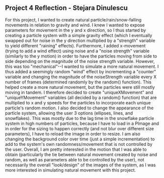 ## Project 4 Reflection - Stejara Dinulescu

For this project, I wanted to create natural particle/rain/snow-falling movements in relation to gravity and wind. I knew I wanted to expose parameters for movement in the y and x direction, so I thus started by creating a particle system with a simple gravity effect (which I eventually swapped out for noise in the y direction multiplied by a "strength" variable to yield different "raining" effects). Furthermore, I added x-movement (trying to add a wind effect) using noise and a "noise strength" variable (similarly to the y motion) in order to have the particles moving from side to side depending on the magnitude of the noise strength variable. However, this was too "mechanical"--I wanted to simulate a more natural movement. I thus added a seemingly random "wind" effect by incrementing a "counter" variable and changing the magnitude of the noiseStrength variable every X number of frames (determined randomly by the random() function). This helped create a more natural movement, but the particles were still mostly moving in tandem. I therefore decided to create "uniqueXMovement" and "uniqueYMovement" variables (all decided by a random() function) that are multiplied to x and y speeds for the particles to incorporate each unique particle's random motion. I also decided to change the appearance of the particle system, allowing the user 3 options (ellipses, lines, and snowflakes). This was mostly due to the lag time in the snowflake particle system in high numbers of particles, because I have to load in a PImage and in order for the sizing to happen correctly (and not blur over different size parameters), I have to reload the image in order to resize. I am also changing the background color over time (just a simple incrementation) to add to the system's own randomness/movement that is not controlled by the user. Overall, I am pretty interested in the motion that I was able to obtain (particularly the tie between natural movement created by noise and random, as well as parameters able to be controlled by the user), not necessarily the overall "look/design" of the images of the system, as I was more interested in simulating natural movement with this project.